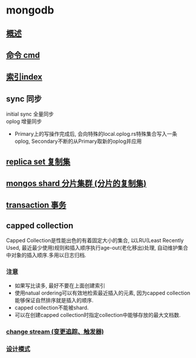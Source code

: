 # mongodb  

## [概述](mongodb-overview.md)
  
## [命令 cmd](mongodb-cmd.md)

## [索引index](mongodb-index.md)

## sync 同步

initial sync 全量同步  
oplog 增量同步  

- Primary上的写操作完成后, 会向特殊的local.oplog.rs特殊集合写入一条oplog, Secondary不断的从Primary取新的oplog并应用  
  
## [replica set 复制集](mongodb-relicset.md)

## [mongos shard 分片集群 (分片的复制集)](mongodb-mongos.md)

## [transaction 事务](mongodb-transaction.md)

## capped collection

Capped Collection是性能出色的有着固定大小的集合, 以LRU(Least Recently Used, 最近最少使用)规则和插入顺序执行age-out(老化移出)处理, 自动维护集合中对象的插入顺序.多用以日志归档.  

### 注意
  
- 如果写比读多, 最好不要在上面创建索引
- 使用natual ordering可以有效地检索最近插入的元素, 因为capped collection能够保证自然排序就是插入的顺序.  
- capped collection不能被shard.  
- 可以在创建capped collection时指定collection中能够存放的最大文档数.  

### [change stream (变更追踪、触发器)](mongodb-changestream.md)

### [设计模式](mongodb-design.md)
